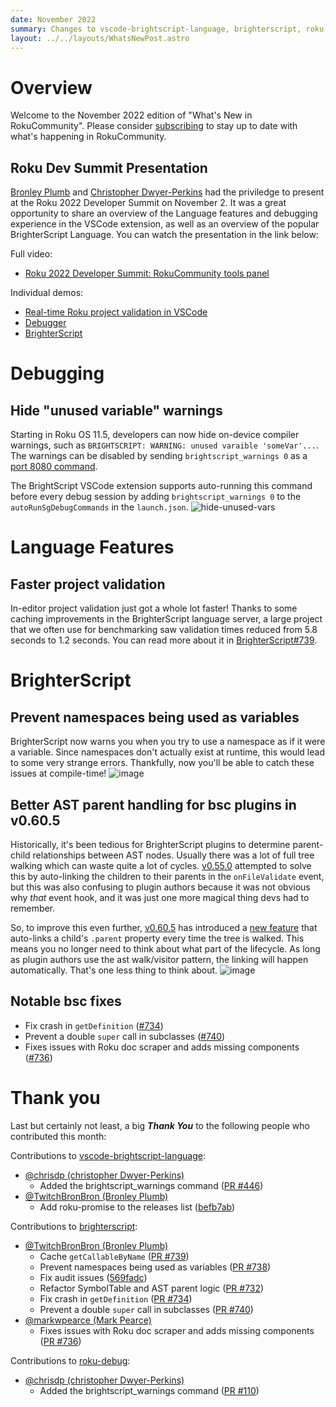 ```yaml
---
date: November 2022
summary: Changes to vscode-brightscript-language, brighterscript, roku-debug
layout: ../../layouts/WhatsNewPost.astro
---
```

# Overview
Welcome to the November 2022 edition of "What's New in RokuCommunity". Please consider <a target="_blank" href="https://rokucommunity.substack.com/">subscribing</a> to stay up to date with what's happening in RokuCommunity.

## Roku Dev Summit Presentation
[Bronley Plumb](https://github.com/TwitchBronBron) and [Christopher Dwyer-Perkins](https://github.com/chrisdp) had the priviledge to present at the Roku 2022 Developer Summit on November 2. It was a great opportunity to share an overview of the Language features and debugging experience in the VSCode extension, as well as an overview of the popular BrighterScript Language. You can watch the presentation in the link below:

Full video:
- [Roku 2022 Developer Summit: RokuCommunity tools panel](https://youtu.be/117g078_tXc)

Individual demos:
- [Real-time Roku project validation in VSCode](https://youtu.be/APdYBMoDTis)
- [Debugger](https://youtu.be/5I0FwT4-h-Q)
- [BrighterScript](https://youtu.be/1rjNGi9c-rA)


# Debugging
## Hide "unused variable" warnings
Starting in Roku OS 11.5, developers can now hide on-device compiler warnings, such as `BRIGHTSCRIPT: WARNING: unused varaible 'someVar'...`. The warnings can be disabled by sending `brightscript_warnings 0` as a [port 8080 command](https://developer.roku.com/en-gb/docs/developer-program/debugging/debugging-channels.md#scenegraph-debug-server-port-8080-commands).

The BrightScript VSCode extension supports auto-running this command before every debug session by adding `brightscript_warnings 0` to the `autoRunSgDebugCommands` in the `launch.json`.
![hide-unused-vars](https://user-images.githubusercontent.com/2544493/211400813-01ab14b5-13f5-4ceb-983c-611bc76fbe8a.gif)


# Language Features
## Faster project validation
In-editor project validation just got a whole lot faster! Thanks to some caching improvements in the BrighterScript language server, a large project that we often use for benchmarking saw validation times reduced from 5.8 seconds to 1.2 seconds. You can read more about it in [BrighterScript#739](https://github.com/RokuCommunity/brighterscript/pull/739).

# BrighterScript
## Prevent namespaces being used as variables
BrighterScript now warns you when you try to use a namespace as if it were a variable. Since namespaces don't actually exist at runtime, this would lead to some very strange errors. Thankfully, now you'll be able to catch these issues at compile-time!
![image](https://user-images.githubusercontent.com/2544493/199717757-6e284c3a-984e-4c9d-9c3c-67141e306e8c.png)

## Better AST parent handling for bsc plugins in v0.60.5
Historically, it's been tedious for BrighterScript plugins to determine parent-child relationships between AST nodes. Usually there was a lot of full tree walking which can waste quite a lot of cycles. [v0.55.0](https://github.com/rokucommunity/brighterscript/blob/master/CHANGELOG.md#0550---2022-08-03) attempted to solve this by auto-linking the children to their parents in the `onFileValidate` event, but this was also confusing to plugin authors because it was not obvious why _that_ event hook, and it was just one more magical thing devs had to remember.

So, to improve this even further, [v0.60.5](https://github.com/rokucommunity/brighterscript/blob/master/CHANGELOG.md#0605---2022-11-03) has introduced a [new feature](https://github.com/RokuCommunity/brighterscript/pull/732) that auto-links a child's `.parent` property every time the tree is walked. This means you no longer need to think about what part of the lifecycle. As long as plugin authors use the ast walk/visitor pattern, the linking will happen automatically. That's one less thing to think about.
![image](https://user-images.githubusercontent.com/2544493/211406128-f44ca079-3e45-4ab5-aaca-440909561bbd.png)

## Notable bsc fixes
 - Fix crash in `getDefinition` ([#734](https://github.com/RokuCommunity/brighterscript/pull/734))
 - Prevent a double `super` call in subclasses ([#740](https://github.com/RokuCommunity/brighterscript/pull/740))
 - Fixes issues with Roku doc scraper and adds missing components ([#736](https://github.com/RokuCommunity/brighterscript/pull/736))


# Thank you
Last but certainly not least, a big ***Thank You*** to the following people who contributed this month:

Contributions to [vscode-brightscript-language](https://github.com/RokuCommunity/vscode-brightscript-language):
 - [@chrisdp (christopher Dwyer-Perkins)](https://github.com/chrisdp)
    - Added the brightscript_warnings command ([PR #446](https://github.com/RokuCommunity/vscode-brightscript-language/pull/446))
 - [@TwitchBronBron (Bronley Plumb)](https://github.com/TwitchBronBron)
    - Add roku-promise to the releases list ([befb7ab](https://github.com/RokuCommunity/vscode-brightscript-language/commit/befb7ab))

Contributions to [brighterscript](https://github.com/RokuCommunity/brighterscript):
 - [@TwitchBronBron (Bronley Plumb)](https://github.com/TwitchBronBron)
    - Cache `getCallableByName` ([PR #739](https://github.com/RokuCommunity/brighterscript/pull/739))
    - Prevent namespaces being used as variables ([PR #738](https://github.com/RokuCommunity/brighterscript/pull/738))
    - Fix audit issues ([569fadc](https://github.com/RokuCommunity/brighterscript/commit/569fadc))
    - Refactor SymbolTable and AST parent logic ([PR #732](https://github.com/RokuCommunity/brighterscript/pull/732))
    - Fix crash in `getDefinition` ([PR #734](https://github.com/RokuCommunity/brighterscript/pull/734))
    - Prevent a double `super` call in subclasses ([PR #740](https://github.com/RokuCommunity/brighterscript/pull/740))
 - [@markwpearce (Mark Pearce)](https://github.com/markwpearce)
    - Fixes issues with Roku doc scraper and adds missing components ([PR #736](https://github.com/RokuCommunity/brighterscript/pull/736))

Contributions to [roku-debug](https://github.com/RokuCommunity/roku-debug):
 - [@chrisdp (christopher Dwyer-Perkins)](https://github.com/chrisdp)
    - Added the brightscript_warnings command ([PR #110](https://github.com/RokuCommunity/roku-debug/pull/110))

